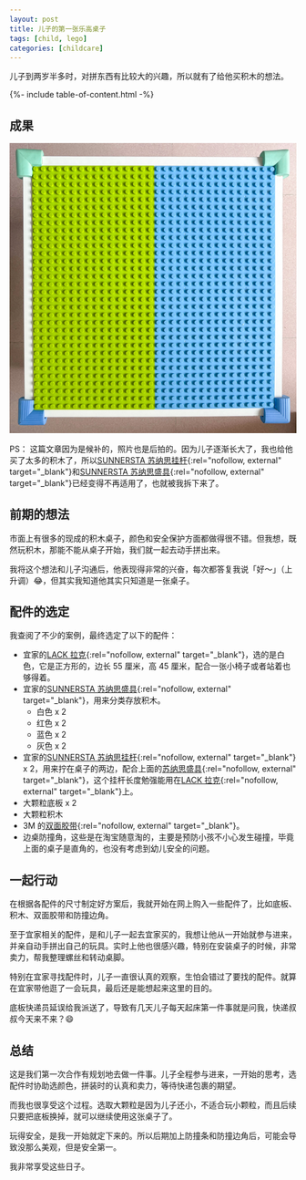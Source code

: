 ```yaml
---
layout: post
title: 儿子的第一张乐高桌子
tags: [child, lego]
categories: [childcare]
---
```


儿子到两岁半多时，对拼东西有比较大的兴趣，所以就有了给他买积木的想法。

<!--more-->

{%- include table-of-content.html -%}

## 成果

![logo desk](/assets/images/lego-desk/01.jpg)

PS： 这篇文章因为是候补的，照片也是后拍的。因为儿子逐渐长大了，我也给他买了太多的积木了，所以[SUNNERSTA 苏纳思挂杆][sunnersta hanging bar]{:rel="nofollow, external" target="\_blank"}和[SUNNERSTA 苏纳思盛具][sunnersta containers]{:rel="nofollow, external" target="\_blank"}已经变得不再适用了，也就被我拆下来了。

## 前期的想法

市面上有很多的现成的积木桌子，颜色和安全保护方面都做得很不错。但我想，既然玩积木，那能不能从桌子开始，我们就一起去动手拼出来。

我将这个想法和儿子沟通后，他表现得非常的兴奋，每次都答复我说「好～」（上升调）😂，但其实我知道他其实只知道是一张桌子。

## 配件的选定

我查阅了不少的案例，最终选定了以下的配件：

- 宜家的[LACK 拉克][lack]{:rel="nofollow, external" target="\_blank"}，选的是白色，它是正方形的，边长 55 厘米，高 45 厘米，配合一张小椅子或者站着也够得着。
- 宜家的[SUNNERSTA 苏纳思盛具][sunnersta containers]{:rel="nofollow, external" target="\_blank"}，用来分类存放积木。
  - 白色 x 2
  - 红色 x 2
  - 蓝色 x 2
  - 灰色 x 2
- 宜家的[SUNNERSTA 苏纳思挂杆][sunnersta hanging bar]{:rel="nofollow, external" target="\_blank"} x 2，用来拧在桌子的两边，配合上面的[苏纳思盛具][sunnersta containers]{:rel="nofollow, external" target="\_blank"}，这个挂杆长度勉强能用在[LACK 拉克][lack]{:rel="nofollow, external" target="\_blank"}上。
- 大颗粒底板 x 2
- 大颗粒积木
- 3M 的[双面胶带][3m]{:rel="nofollow, external" target="\_blank"}。
- 边桌防撞角，这些是在淘宝随意淘的，主要是预防小孩不小心发生碰撞，毕竟上面的桌子是直角的，也没有考虑到幼儿安全的问题。

## 一起行动

在根据各配件的尺寸制定好方案后，我就开始在网上购入一些配件了，比如底板、积木、双面胶带和防撞边角。

至于宜家相关的配件，是和儿子一起去宜家买的，我想让他从一开始就参与进来，并亲自动手拼出自己的玩具。实时上他也很感兴趣，特别在安装桌子的时候，非常卖力，帮我整理螺丝和转动桌脚。

特别在宜家寻找配件时，儿子一直很认真的观察，生怕会错过了要找的配件。就算在宜家带他逛了一会玩具，最后还是能想起来这里的目的。

底板快递员延误给我派送了，导致有几天儿子每天起床第一件事就是问我，快递叔叔今天来不来？😄

## 总结

这是我们第一次合作有规划地去做一件事。儿子全程参与进来，一开始的思考，选配件时协助选颜色，拼装时的认真和卖力，等待快递包裹的期望。

而我也很享受这个过程。选取大颗粒是因为儿子还小，不适合玩小颗粒，而且后续只要把底板换掉，就可以继续使用这张桌子了。

玩得安全，是我一开始就定下来的。所以后期加上防撞条和防撞边角后，可能会导致没那么美观，但是安全第一。

我非常享受这些日子。

[lack]: https://www.ikea.cn/cn/zh/p/lack-la-ke-bian-zhuo-bai-se-10449909/ "IKEA Lack Desk"
[sunnersta containers]: https://www.ikea.cn/cn/zh/catalog/products/30303736/ "IKEA Sunnersta Containers"
[sunnersta hanging bar]: https://www.ikea.cn/cn/zh/p/sunnersta-su-na-si-gua-gan-gou-rong-qi-bai-se-10455151/ "IKEA Sunnersta Hanging Bar"
[3m]: https://www.3m.com.cn/3M/zh_CN/p/d/b5005036159/ "3M Double-sided adhesive tape"
